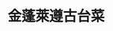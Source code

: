 ---
title: "金蓬萊遵古台菜"
description: "金蓬萊遵古台菜"
layout: shop
keywords:
  - 美食競賽
  - 台灣美食
  - 美食精選
datePublished: "2025-06-30"
dateModified: "2025-07-06"
city: "台北市"
district: "士林區"
address: "台北市士林區天母東路101號"
phone: "0228711517"
geo: "25.118284829627967, 121.53625610035625"
google_map: "https://maps.app.goo.gl/ufhpfWnX9qeaUw9PA"
footinder: "https://footinder.com.tw/%e5%8f%b0%e5%8c%97%e5%b8%82%e5%a3%ab%e6%9e%97%e5%8d%80/7910/"
official: "http://www.goldenformosa.com.tw/bin/home.php"
award:
  - name: "500盤"
    year: "2024"
    entries:
      - dishes:
          - "蔥燒煨蔘海膽麵"
          - "蓬萊排骨酥"

---